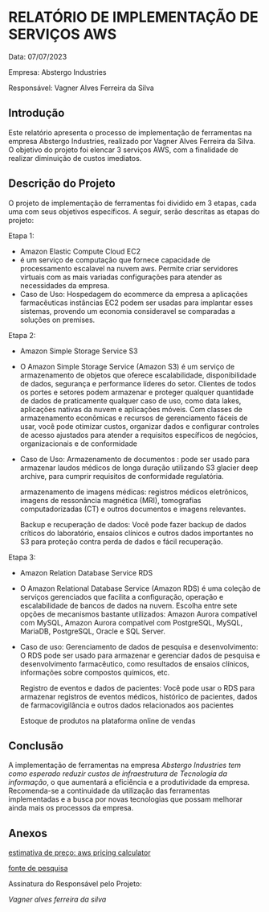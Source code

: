 # RELATÓRIO DE IMPLEMENTAÇÃO DE SERVIÇOS AWS

Data: 07/07/2023

Empresa: Abstergo Industries

Responsável: Vagner Alves Ferreira da Silva

## Introdução
Este relatório apresenta o processo de implementação de ferramentas na empresa Abstergo Industries, realizado por Vagner Alves Ferreira da Silva. O objetivo do projeto foi elencar 3 serviços AWS, com a finalidade de realizar diminuição de custos imediatos.

## Descrição do Projeto
O projeto de implementação de ferramentas foi dividido em 3 etapas, cada uma com seus objetivos específicos. A seguir, serão descritas as etapas do projeto:

Etapa 1: 
- Amazon Elastic Compute Cloud EC2
- é um serviço de computação que fornece capacidade de processamento escalavel na nuvem aws. Permite criar servidores virtuais com as mais variadas configurações para atender as necessidades da empresa.
- Caso de Uso: 
    Hospedagem do ecommerce da empresa a aplicações farmacêuticas
    instâncias EC2 podem ser usadas para implantar esses sistemas, provendo um economia consideravel se comparadas a soluções on premises.

    
Etapa 2: 
- Amazon Simple Storage Service S3
- O Amazon Simple Storage Service (Amazon S3) é um serviço de armazenamento de objetos que oferece escalabilidade, disponibilidade de dados, segurança e performance líderes do setor. Clientes de todos os portes e setores podem armazenar e proteger qualquer quantidade de dados de praticamente qualquer caso de uso, como data lakes, aplicações nativas da nuvem e aplicações móveis. Com classes de armazenamento econômicas e recursos de gerenciamento fáceis de usar, você pode otimizar custos, organizar dados e configurar controles de acesso ajustados para atender a requisitos específicos de negócios, organizacionais e de conformidade
- Caso de Uso:
    Armazenamento de documentos : pode ser usado para armazenar laudos médicos de longa duração utilizando S3 glacier deep archive, para cumprir requisitos de conformidade regulatória.

    armazenamento de imagens médicas: registros médicos eletrônicos, imagens de ressonância magnética (MRI), tomografias computadorizadas (CT) e outros documentos e imagens relevantes.

    Backup e recuperação de dados: Você pode fazer backup de dados críticos do laboratório, ensaios clínicos e outros dados importantes no S3 para proteção contra perda de dados e fácil recuperação.

Etapa 3: 
- Amazon Relation Database Service RDS
- O Amazon Relational Database Service (Amazon RDS) é uma coleção de serviços gerenciados que facilita a configuração, operação e escalabilidade de bancos de dados na nuvem. Escolha entre sete opções de mecanismos bastante utilizados: Amazon Aurora compatível com MySQL, Amazon Aurora compatível com PostgreSQL, MySQL, MariaDB, PostgreSQL, Oracle e SQL Server.
- Caso de uso:
    Gerenciamento de dados de pesquisa e desenvolvimento: O RDS pode ser usado para armazenar e gerenciar dados de pesquisa e desenvolvimento farmacêutico, como resultados de ensaios clínicos, informações sobre compostos químicos, etc.

    Registro de eventos e dados de pacientes: Você pode usar o RDS para armazenar registros de eventos médicos, histórico de pacientes, dados de farmacovigilância e outros dados relacionados aos pacientes

    Estoque de produtos na plataforma online de vendas

## Conclusão
A implementação de ferramentas na empresa *Abstergo Industries tem como esperado reduzir custos de infraestrutura de Tecnologia da informação*, o que aumentará a eficiência e a produtividade da empresa. Recomenda-se a continuidade da utilização das ferramentas implementadas e a busca por novas tecnologias que possam melhorar ainda mais os processos da empresa.

## Anexos

[estimativa de preço: aws pricing calculator](https://calculator.aws/#/estimate?id=5bc828134c792f00e7fe111abcdbad37b6849c3b)


[fonte de pesquisa](https://aws.amazon.com/pt/products/?nc2=h_ql_prod&aws-products-all.sort-by=item.additionalFields.productNameLowercase&aws-products-all.sort-order=asc&awsf.re%3AInvent=*all&awsf.Free%20Tier%20Type=*all&awsf.tech-category=*all)


Assinatura do Responsável pelo Projeto:

*Vagner alves ferreira da silva*
